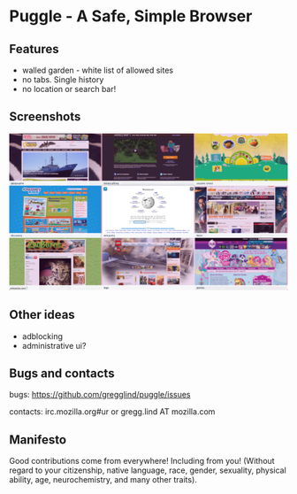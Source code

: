 Puggle - A Safe, Simple Browser 
=================================

Features 
-------------

*   walled garden - white list of allowed sites
*   no tabs.  Single history
*   no location or search bar!

Screenshots
--------------

<a href="puggle_fullscreen.png"><img title="puggle screenshot in fullscreen mode" src="puggle_fullscreen.png" /></a>

Other ideas
-------------

*   adblocking
*   administrative ui?

Bugs and contacts
--------------------

bugs:  https://github.com/gregglind/puggle/issues

contacts:  irc.mozilla.org#ur   or gregg.lind AT mozilla.com


Manifesto
------------

Good contributions come from everywhere!  Including from you!  (Without regard to your citizenship, native language,
race, gender, sexuality, physical ability, age, neurochemistry, and many other traits).  

<Up>
